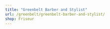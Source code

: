 ```yaml
---
title: "Greenbelt Barber and Stylist"
url: /greenbelt/greenbelt-barber-and-stylist/
shop: Friseur
---
```

